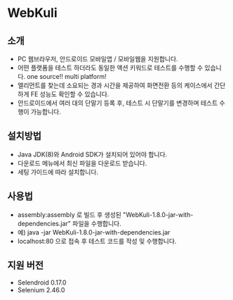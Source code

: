 # WebKuli
## 소개
* PC 웹브라우저, 안드로이드 모바일앱 / 모바일웹을 지원합니다.
* 어떤 플랫폼을 테스트 하더라도 동일한 액션 키워드로 테스트를 수행할 수 있습니다. one source!! multi platform!
* 엘리먼트를 찾는데 소요되는 경과 시간을 제공하여 화면전환 등의 케이스에서 간단하게 FE 성능도 확인할 수 있습니다.
* 안드로이드에서 여러 대의 단말기 등록 후, 테스트 시 단말기를 변경하며 테스트 수행이 가능합니다.

## 설치방법
* Java JDK(8)와 Android SDK가 설치되어 있어야 합니다. 
* 다운로드 메뉴에서 최신 파일을 다운로드 받습니다. 
* 세팅 가이드에 따라 설치합니다. 

## 사용법
* assembly:assembly 로 빌드 후 생성된 "WebKuli-1.8.0-jar-with-dependencies.jar" 파일을 수행합니다. 
* 예) java -jar WebKuli-1.8.0-jar-with-dependencies.jar 
* localhost:80 으로 접속 후 테스트 코드를 작성 및 수행합니다. 

## 지원 버전 
* Selendroid 0.17.0
* Selenium 2.46.0

